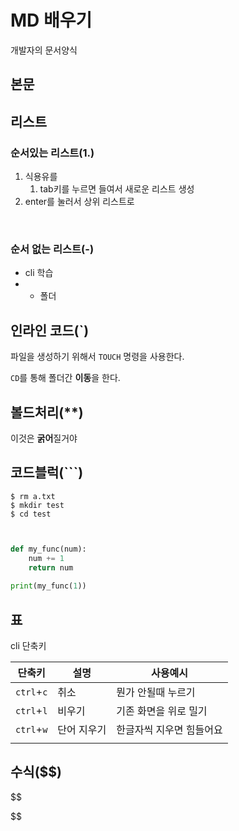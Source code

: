 # MD 배우기

개발자의 문서양식

## 본문





## 리스트

### 순서있는 리스트(1.)

1. 식용유를
   1. tab키를 누르면 들여서 새로운 리스트 생성
2. enter를 눌러서 상위 리스트로

​	



### 순서 없는 리스트(-)

- cli 학습
- - 폴더

## 인라인 코드(`)

파일을 생성하기 위해서 `TOUCH` 명령을 사용한다.

`CD`를 통해 폴더간 **이동**을 한다.



## 볼드처리(**)

이것은 **굵어**질거야



## 코드블럭(```)

```$ touch a.txt
$ rm a.txt
$ mkdir test
$ cd test
   
    
```



```python
def my_func(num):
    num += 1
    return num
   
print(my_func(1))
```









## 표

cli 단축키

| 단축키     | 설명        | 사용예시                 |
| ---------- | ----------- | ------------------------ |
| `ctrl`+`c` | 취소        | 뭔가 안될때 누르기       |
| `ctrl`+`l` | 비우기      | 기존 화면을 위로 밀기    |
| `ctrl`+`w` | 단어 지우기 | 한글자씩 지우면 힘들어요 |
|            |             |                          |

## 수식($$)

$$

$$



